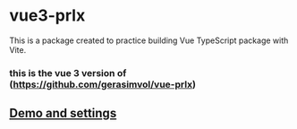 # vue3-prlx
This is a package created to practice building Vue TypeScript package with Vite.
### this is the vue 3 version of (https://github.com/gerasimvol/vue-prlx)

## [Demo and settings](http://vue-prlx.surge.sh)


